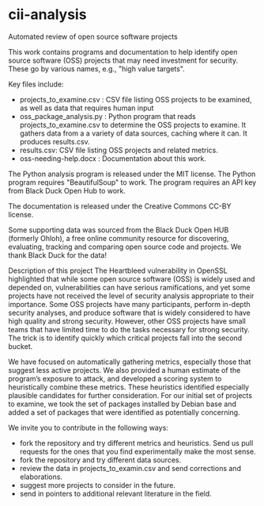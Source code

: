 # cii-analysis
Automated review of open source software projects

This work contains programs and documentation to help identify
open source software (OSS) projects that may need investment for security.
These go by various names, e.g., "high value targets".

Key files include:

*   projects_to_examine.csv : CSV file listing OSS projects to be examined, as well as data that requires human input
*   oss_package_analysis.py : Python program that reads projects_to_examine.csv to determine the OSS projects to examine.  It gathers data from a a variety of data sources, caching where it can. It produces results.csv.
*   results.csv: CSV file listing OSS projects and related metrics.
*   oss-needing-help.docx : Documentation about this work.

The Python analysis program is released under the MIT license.
The Python program requires "BeautifulSoup" to work.
The program requires an API key from Black Duck Open Hub to work.

The documentation is released under the Creative Commons CC-BY license.

Some supporting data was sourced from the Black Duck Open HUB (formerly Ohloh), a free online community resource for discovering, evaluating, tracking and comparing open source code and projects.  We thank Black Duck for the data!

Description of this project
The Heartbleed vulnerability in OpenSSL highlighted that while some open source
software (OSS) is widely used and depended on, vulnerabilities can have
serious ramifications, and yet some projects have not received the level of
security analysis appropriate to their importance. Some OSS projects have many
participants, perform in-depth security analyses, and produce software that is
widely considered to have high quality and strong security. However, other
OSS projects have small teams that have limited time to do the tasks necessary
for strong security. The trick is to identify quickly which critical projects
fall into the second bucket.

We have focused on automatically gathering metrics, especially those that
suggest less active projects. We also provided a human estimate of the
program’s exposure to attack, and developed a scoring system to heuristically
combine these metrics. These heuristics identified especially plausible
candidates for further consideration. For our initial set of projects to
examine, we took the set of packages installed by Debian base and added a set
of packages that were identified as potentially concerning.

We invite you to contribute in the following ways:
- fork the repository and try different metrics and heuristics. Send us pull
requests for the ones that you find experimentally make the most sense.
- fork the repository and try different data sources.
- review the data in projects_to_examin.csv and send corrections and elaborations.
- suggest more projects to consider in the future.
- send in pointers to additional relevant literature in the field.
